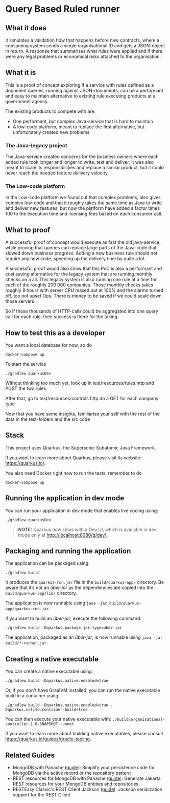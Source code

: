 # Query Based Ruled runner

## What it does
It simulates a validation flow that happens before new contracts, where a consuming system sends a single organisational ID and gets a JSON-object in return.
A response that summarises what rules were applied and if there were any legal problems or economical risks attached to the organisation.

## What it is
This is a proof of concept exploring if a service with rules defined as a document queries, running against JSON-documents, can be a performant and easy to maintain alternative to existing rule executing products at a government agency.

The existing products to compete with are: 
- One performant, but complex Java-service that is hard to maintain
- A low-code platform, meant to replace the first alternative, but unfortunately created new problems

### The Java-legacy project
The Java-service created concerns for the business owners where each added rule took longer and longer to write, test and deliver.
It was also meant to scale its responsibilities and replace a similar product, but it could never reach the needed feature delivery velocity,

### The Low-code platform
In the Low-code platform we found out that complex problems, also gives complex low-code and that it roughly takes the same time as Java to write and deliver new features, but now the platform have added a factor times 100 to the execution time and licensing fees based on each consumer call.

## What to proof
A successful proof of concept would execute as fast the old java-service, while proving that queries can replace large parts of the Java-code that slowed down business progress. 
Adding a new business rule should not require any new code, speeding up the delivery time by quite a lot. 

A successful proof would also show that this PoC is also a performant and cost saving alternative for the legacy system that are running monthly checks on a all. 
This legacy system is also running one rule at a time for each of the roughly 200 000 companies.
Those monthly checks takes roughly 8 hours with server CPU maxed out at 100% and the alarms turned off, too not upset Ops. 
There is money to be saved if we could scale down those servers.

So if those thousands of HTTP-calls could be aggregated into one query call for each rule, then success is there for the taking.

## How to test this as a developer
You want a local database for now, so do
```
docker-compose up
```
To start the service
```shell script
./gradlew quarkusDev
```
Without thinking too much yet, look up in test/resources/rules.http and POST the two rules

After that, go to test/resources/controls.http do a GET for each company type

Now that you have some insights, familiarise your self with the rest of the data in the test-folders and the src code


## Stack
This project uses Quarkus, the Supersonic Subatomic Java Framework.

If you want to learn more about Quarkus, please visit its website: <https://quarkus.io/>.

You also need Docker right now to run the tests, remember to do 
```
docker-compose up
```

## Running the application in dev mode

You can run your application in dev mode that enables live coding using:

```shell script
./gradlew quarkusDev
```

> **_NOTE:_**  Quarkus now ships with a Dev UI, which is available in dev mode only at <http://localhost:8080/q/dev/>.

## Packaging and running the application

The application can be packaged using:

```shell script
./gradlew build
```

It produces the `quarkus-run.jar` file in the `build/quarkus-app/` directory.
Be aware that it’s not an _über-jar_ as the dependencies are copied into the `build/quarkus-app/lib/` directory.

The application is now runnable using `java -jar build/quarkus-app/quarkus-run.jar`.

If you want to build an _über-jar_, execute the following command:

```shell script
./gradlew build -Dquarkus.package.jar.type=uber-jar
```

The application, packaged as an _über-jar_, is now runnable using `java -jar build/*-runner.jar`.

## Creating a native executable

You can create a native executable using:

```shell script
./gradlew build -Dquarkus.native.enabled=true
```

Or, if you don't have GraalVM installed, you can run the native executable build in a container using:

```shell script
./gradlew build -Dquarkus.native.enabled=true -Dquarkus.native.container-build=true
```

You can then execute your native executable with: `./build/organisational-controller-1.0-SNAPSHOT-runner`

If you want to learn more about building native executables, please consult <https://quarkus.io/guides/gradle-tooling>.

## Related Guides

- MongoDB with Panache ([guide](https://quarkus.io/guides/mongodb-panache)): Simplify your persistence code for MongoDB
  via the active record or the repository pattern
- REST resources for MongoDB with Panache ([guide](https://quarkus.io/guides/rest-data-panache)): Generate Jakarta REST
  resources for your MongoDB entities and repositories
- RESTEasy Classic's REST Client Jackson ([guide](https://quarkus.io/guides/resteasy-client)): Jackson serialization
  support for the REST Client
